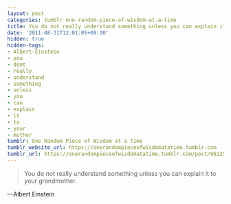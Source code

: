 ```yaml
---
layout: post
categories: tumblr one-random-piece-of-wisdom-at-a-time
title: You do not really understand something unless you can explain it to your grandmother.
date: '2011-08-31T12:01:05+09:30'
hidden: true
hidden-tags:
- Albert-Einstein
- you
- dont
- really
- understand
- something
- unless
- you
- can
- explain
- it
- to
- your
- mother
tumblr: One Random Piece of Wisdom at a Time
tumblr_website_url: https://onerandompieceofwisdomatatime.tumblr.com
tumblr_url: https://onerandompieceofwisdomatatime.tumblr.com/post/9612537943/you-do-not-really-understand-something-unless-you
---
```

> You do not really understand something unless you can explain it to your grandmother.

—Albert Einstein
